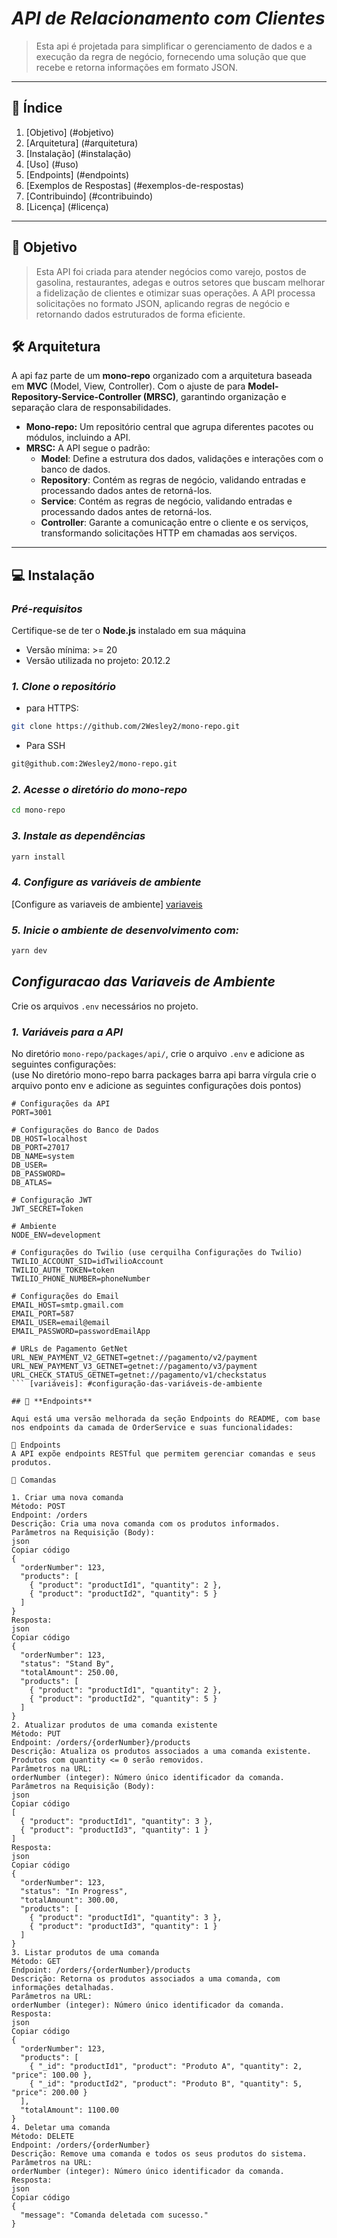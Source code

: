 # *API de Relacionamento com Clientes*
>
> Esta api é projetada para simplificar o gerenciamento de dados e a execução da regra de negócio,
> fornecendo uma solução que que recebe e retorna informações em formato JSON.
>

---

## 📜 **Índice**  

1. [Objetivo] (#objetivo)  
2. [Arquitetura] (#arquitetura)  
3. [Instalação] (#instalação)  
4. [Uso] (#uso)  
5. [Endpoints] (#endpoints)  
6. [Exemplos de Respostas] (#exemplos-de-respostas)  
7. [Contribuindo] (#contribuindo)  
8. [Licença] (#licença)  

---

## 🎯 **Objetivo**  

> Esta API foi criada para atender negócios como varejo, postos de gasolina, restaurantes, adegas e outros setores que buscam melhorar a
> fidelização de clientes e otimizar suas operações.
> A API processa solicitações no formato JSON, aplicando regras de negócio e retornando dados estruturados de forma eficiente.

## 🛠️ **Arquitetura**  

A api faz parte de um **mono-repo** organizado com a arquitetura baseada em **MVC** (Model, View, Controller).
Com o ajuste de para  **Model-Repository-Service-Controller (MRSC)**, garantindo organização e separação clara de responsabilidades.

- **Mono-repo:** Um repositório central que agrupa diferentes pacotes ou módulos, incluindo a API.  
- **MRSC:** A API segue o padrão:  
  - **Model**: Define a estrutura dos dados, validações e interações com o banco de dados.
  - **Repository**: Contém as regras de negócio, validando entradas e processando dados antes de retorná-los.
  - **Service**: Contém as regras de negócio, validando entradas e processando dados antes de retorná-los.
  - **Controller**: Garante a comunicação entre o cliente e os serviços, transformando solicitações HTTP em chamadas aos serviços.

---

## 💻 **Instalação**

### *Pré-requisitos*

Certifique-se de ter o **Node.js** instalado em sua máquina

- Versão mínima: >= 20
- Versão utilizada no projeto: 20.12.2

### *1. Clone o repositório*

- para HTTPS:

```bash
git clone https://github.com/2Wesley2/mono-repo.git
```

- Para SSH

```bash
git@github.com:2Wesley2/mono-repo.git
```

### *2. Acesse o diretório do mono-repo*

```bash
cd mono-repo
```

### *3. Instale as dependências*

```bash
yarn install
```

### *4. Configure as variáveis de ambiente*

[Configure as variaveis de ambiente] [variaveis]

### *5. Inicie o ambiente de desenvolvimento com:*

```bash
yarn dev
```

## *Configuracao das Variaveis de Ambiente*

[variaveis]: #configuracao-das-variaveis-de-ambiente

Crie os arquivos `.env` necessários no projeto.

### *1. Variáveis para a API*

No diretório `mono-repo/packages/api/`, crie o arquivo `.env` e adicione as seguintes configurações:  
(use No diretório mono-repo barra packages barra api barra vírgula crie o arquivo ponto env e adicione as seguintes configurações dois pontos)

```plaintext
# Configurações da API
PORT=3001  

# Configurações do Banco de Dados
DB_HOST=localhost  
DB_PORT=27017  
DB_NAME=system  
DB_USER=  
DB_PASSWORD=  
DB_ATLAS=  

# Configuração JWT
JWT_SECRET=Token

# Ambiente
NODE_ENV=development  

# Configurações do Twilio (use cerquilha Configurações do Twilio)
TWILIO_ACCOUNT_SID=idTwilioAccount
TWILIO_AUTH_TOKEN=token 
TWILIO_PHONE_NUMBER=phoneNumber  

# Configurações do Email
EMAIL_HOST=smtp.gmail.com  
EMAIL_PORT=587 
EMAIL_USER=email@email
EMAIL_PASSWORD=passwordEmailApp  

# URLs de Pagamento GetNet
URL_NEW_PAYMENT_V2_GETNET=getnet://pagamento/v2/payment  
URL_NEW_PAYMENT_V3_GETNET=getnet://pagamento/v3/payment  
URL_CHECK_STATUS_GETNET=getnet://pagamento/v1/checkstatus
``` [variáveis]: #configuração-das-variáveis-de-ambiente

## 🔗 **Endpoints**

Aqui está uma versão melhorada da seção Endpoints do README, com base nos endpoints da camada de OrderService e suas funcionalidades:

🔗 Endpoints
A API expõe endpoints RESTful que permitem gerenciar comandas e seus produtos.

🛒 Comandas

1. Criar uma nova comanda
Método: POST
Endpoint: /orders
Descrição: Cria uma nova comanda com os produtos informados.
Parâmetros na Requisição (Body):
json
Copiar código
{
  "orderNumber": 123,
  "products": [
    { "product": "productId1", "quantity": 2 },
    { "product": "productId2", "quantity": 5 }
  ]
}
Resposta:
json
Copiar código
{
  "orderNumber": 123,
  "status": "Stand By",
  "totalAmount": 250.00,
  "products": [
    { "product": "productId1", "quantity": 2 },
    { "product": "productId2", "quantity": 5 }
  ]
}
2. Atualizar produtos de uma comanda existente
Método: PUT
Endpoint: /orders/{orderNumber}/products
Descrição: Atualiza os produtos associados a uma comanda existente. Produtos com quantity <= 0 serão removidos.
Parâmetros na URL:
orderNumber (integer): Número único identificador da comanda.
Parâmetros na Requisição (Body):
json
Copiar código
[
  { "product": "productId1", "quantity": 3 },
  { "product": "productId3", "quantity": 1 }
]
Resposta:
json
Copiar código
{
  "orderNumber": 123,
  "status": "In Progress",
  "totalAmount": 300.00,
  "products": [
    { "product": "productId1", "quantity": 3 },
    { "product": "productId3", "quantity": 1 }
  ]
}
3. Listar produtos de uma comanda
Método: GET
Endpoint: /orders/{orderNumber}/products
Descrição: Retorna os produtos associados a uma comanda, com informações detalhadas.
Parâmetros na URL:
orderNumber (integer): Número único identificador da comanda.
Resposta:
json
Copiar código
{
  "orderNumber": 123,
  "products": [
    { "_id": "productId1", "product": "Produto A", "quantity": 2, "price": 100.00 },
    { "_id": "productId2", "product": "Produto B", "quantity": 5, "price": 200.00 }
  ],
  "totalAmount": 1100.00
}
4. Deletar uma comanda
Método: DELETE
Endpoint: /orders/{orderNumber}
Descrição: Remove uma comanda e todos os seus produtos do sistema.
Parâmetros na URL:
orderNumber (integer): Número único identificador da comanda.
Resposta:
json
Copiar código
{
  "message": "Comanda deletada com sucesso."
}
